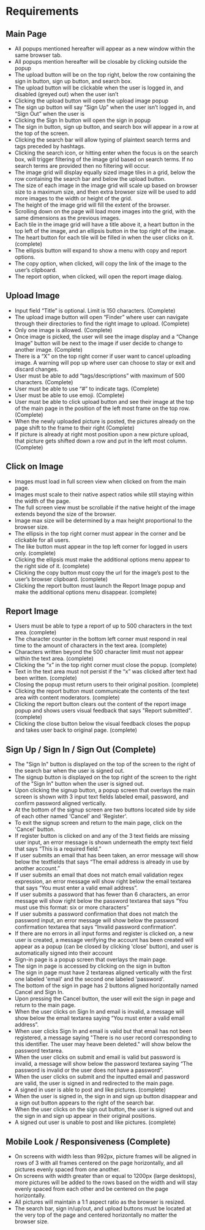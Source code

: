 # Requirements
## Main Page
- All popups mentioned hereafter will appear as a new window within the same browser tab.
- All popups mention hereafter will be closable by clicking outside the popup
- The upload button will be on the top right, below the row containing the sign in button, sign up button, and search box.
- The upload button will be clickable when the user is logged in, and disabled (greyed out) when the user isn’t
- Clicking the upload button will open the upload image popup
- The sign up button will say “Sign Up” when the user isn’t logged in, and “Sign Out” when the user is
- Clicking the Sign In button will open the sign in popup
- The sign in button, sign up button, and search box will appear in a row at the top of the screen.
- Clicking the search bar will allow typing of plaintext search terms and tags preceded by hashtags.
- Clicking the search icon, or hitting enter when the focus is on the search box, will trigger filtering of the image grid based on search terms. If no search terms are provided then no filtering will occur.
- The image grid will display equally sized image tiles in a grid, below the row containing the search bar and below the upload button.
- The size of each image in the image grid will scale up based on browser size to a maximum size, and then extra browser size will be used to add more images to the width or height of the grid.
- The height of the image grid will fill the extent of the browser.
- Scrolling down on the page will load more images into the grid, with the same dimensions as the previous images.
- Each tile in the image grid will have a title above it, a heart button in the top left of the image, and an ellipsis button in the top right of the image.
- The heart button for each tile will be filled in when the user clicks on it. (complete)
- The ellipsis button will expand to show a menu with copy and report options.
- The copy option, when clicked, will copy the link of the image to the user’s clipboard. 
- The report option, when clicked, will open the report image dialog.


## Upload Image
- Input field “Title” is optional. Limit is 150 characters. (Complete)
- The upload image button will open “Finder” where user can navigate through their directories to find the right image to upload.  (Complete)
- Only one image is allowed.  (Complete)
- Once image is picked, the user will see the image display and a “Change Image” button will be next to the image if user decide to change to another image. (Complete)
- There is a “X” on the top right corner if user want to cancel uploading image. A warning will pop up where user can choose to stay or exit and discard changes.
- User must be able to add “tags/descriptions” with maximum of 500 characters. (Complete)
- User must be able to use “#” to indicate tags. (Complete)
- User must be able to use emoji. (Complete)
- User must be able to click upload button and see their image at the top of the main page in the position
of the left most frame on the top row. (Complete)
- When the newly uploaded picture is posted, the pictures already on the page shift to the frame to their right (Complete)
- If picture is already at right most position upon a new picture upload, that picture gets shifted down a row and
put in the left most column. (Complete)


## Click on Image
- Images must load in full screen view when clicked on from the main page.
- Images must scale to their native aspect ratios while still staying within the width of the page.
- The full screen view must be scrollable if the native height of the image extends beyond the size of the browser.
- Image max size will be determined by a max height proportional to the browser size.
- The ellipsis in the top right corner must appear in the corner and be clickable for all users.
- The like button must appear in the top left corner for logged in users only. (complete)
- Clicking the ellipsis must make the additional options menu appear to the right side of it. (complete)
- Clicking the copy button must copy the url for the image’s post to the user’s browser clipboard. (complete)
- Clicking the report button must launch the Report Image popup and make the additional options menu disappear. (complete)

## Report Image
- Users must be able to type a report of up to 500 characters in the text area. (complete)
- The character counter in the bottom left corner must respond in real time to the amount of characters in the text area. (complete)
- Characters written beyond the 500 character limit must not appear within the text area. (complete)
- Clicking the “x” in the top right corner must close the popup. (complete)
- Text in the text area must not persist if the “x” was clicked after text had been written. (complete)
- Closing the popup must return users to their original position. (complete)
- Clicking the report button must communicate the contents of the text area with content moderators. (complete)
- Clicking the report button clears out the content of the report image popup and shows users visual feedback that says "Report submitted". (complete)
- Clicking the close button below the visual feedback closes the popup and takes user back to original page. (complete)

## Sign Up / Sign In / Sign Out (Complete)
- The "Sign In" button is displayed on the top of the screen to the right of the search bar when the user is signed out.
- The signup button is displayed on the top right of the screen to the right of the "Sign In" button when the user is signed out.
- Upon clicking the signup button, a popup screen that overlays the main screen is shown with 3 input text fields labeled email, password, and confirm password aligned vertically.
- At the bottom of the signup screen are two buttons located side by side of each other named 'Cancel' and 'Register'.
- To exit the signup screen and return to the main page, click on the 'Cancel' button.
- If register button is clicked on and any of the 3 text fields are missing user input, an error message is shown underneath the empty text field that says “This is a required field.”
- If user submits an email that has been taken, an error message will show below the textfields that says “The email address is already in use by another account.”
- If user submits an email that does not match email validation regex expression, an error message will show right below the email textarea that says “You must enter a valid email address”.
- If user submits a password that has fewer than 6 characters, an error message will show right below the password textarea that says “You must use this format: six or more characters”
- If user submits a password confirmation that does not match the password input, an error message will show below the password confirmation textarea that says “Invalid password confirmation”.
- If there are no errors in all input forms and register is clicked on, a new user is created, a message verifying the account has been created will appear as a popup (can be closed by clicking 'close' button), and user is automatically signed into their account
- Sign-in page is a popup screen that overlays the main page.
- The sign in page is accessed by clicking on the sign in button
- The sign in page must have 2 textareas aligned vertically with the first one labeled 'email' and the second one labeled 'password'.
- The bottom of the sign in page has 2 buttons aligned horizontally named Cancel and Sign In.
- Upon pressing the Cancel button, the user will exit the sign in page and return to the main page.
- When the user clicks on Sign In and email is invalid, a message will show below the email textarea saying “You must enter a valid email address”.
- When user clicks Sign In and email is valid but that email has not been registered, a message saying "There is no user record corresponding to this identifier. The user may heave been deleted." will show below the password textarea.
- When the user clicks on submit and email is valid but password is invalid, a message will show below the password textarea saying “The password is invalid or the user does not have a password”.
- When the user clicks on submit and the inputted email and password are valid, the user is signed in and redirected to the main page.
- A signed in user is able to post and like pictures. (complete)
- When the user is signed in, the sign in and sign up button disappear and a sign out button appears to the right of the search bar.
- When the user clicks on the sign out button, the user is signed out and the sign in and sign up appear in their original positions.
- A signed out user is unable to post and like pictures. (complete)

## Mobile Look / Responsiveness (Complete)
- On screens with width less than 992px, picture frames will be aligned in rows of 3 with all frames centered on the page horizontally, and all pictures evenly spaced from one another.
- On screens with width greater than or equal to 1200px (large desktops), more pictures will be added to the rows based on the width and will stay evenly spaced from each other and be centered on the page horizontally.
- All pictures will maintain a 1:1 aspect ratio as the browser is resized.
- The search bar, sign in/up/out, and upload buttons must be located at the very top of the page and centered horizontally no matter the browser size.
